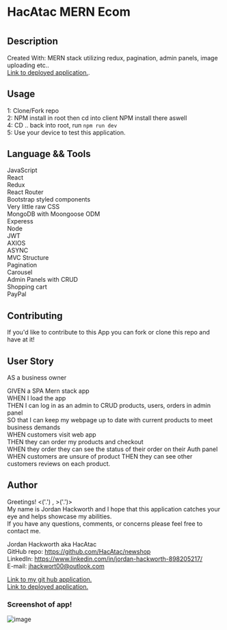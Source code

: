 <h1>HacAtac MERN Ecom<h1>

<h2>Description</h2>
  <p>Created With: MERN stack utilizing redux, pagination, admin panels, image uploading etc.. </br>
<a href ="https://ecomhacatac.herokuapp.com/" target="_blank">Link to deployed application.</a>. </br>
 </p>

## Usage

1: Clone/Fork repo</br>
2: NPM install in root then cd into client NPM install there aswell </br>
4: CD .. back into root, run `npm run dev` </br>
5: Use your device to test this application.  </br>

## Language && Tools

JavaScript </br>
React </br>
Redux </br>
React Router </br>
Bootstrap styled components </br>
Very little raw CSS </br>
MongoDB with Moongoose ODM </br>
Experess </br>
Node </br>
JWT </br>
AXIOS </br>
ASYNC </br>
MVC Structure </br>
Pagination </br>
Carousel </br>
Admin Panels with CRUD </br>
Shopping cart </br>
PayPal </br>

## Contributing

If you'd like to contribute to this App you can fork or clone this repo and have at it! </br>

## User Story

AS a business owner </br>

GIVEN a SPA Mern stack app </br>
WHEN I load the app </br>
THEN I can log in as an admin to CRUD products, users, orders in admin panel</br>
SO that I can keep my  webpage up to date with current products to meet business demands </br>
WHEN customers visit web app </br>
THEN they can order my products and checkout </br>
WHEN they order they can see the status of their order on their Auth panel </br>
WHEN customers are unsure of product 
THEN they can see other customers reviews on each product.</br>

## Author

Greetings! <('.') , >('.')> </br>
My name is Jordan Hackworth and I hope that this application catches your eye and helps showcase my abilities. </br>
If you have any questions, comments, or concerns please feel free to contact me. </br>

Jordan Hackworth aka HacAtac </br>
GitHub repo: https://github.com/HacAtac/newshop </br>
LinkedIn: https://www.linkedin.com/in/jordan-hackworth-898205217/ </br>
E-mail: jhackwort00@outlook.com </br>

<a href ="https://github.com/HacAtac/hacshop" target="_blank">Link to my git hub application.</a></br>
<a href ="https://ecomhacatac.herokuapp.com/" target="_blank">Link to deployed application.</a>

<h3>Screenshot of app!</h3>

![image](https://user-images.githubusercontent.com/87215152/167334291-cb26abc7-6f19-4e12-a3ff-ab3f1011652d.png)
